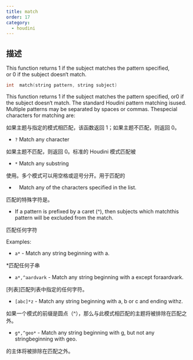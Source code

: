 ```yaml
---
title: match
order: 17
category:
  - houdini
---
```

    
## 描述

This function returns 1 if the subject matches the pattern specified,  
or 0 if the subject doesn‘t match.

```c
int  match(string pattern, string subject)
```

This function returns 1 if the subject matches the pattern specified, or0 if
the subject doesn‘t match. The standard Houdini pattern matching isused.
Multiple patterns may be separated by spaces or commas. Thespecial characters
for matching are:

如果主题与指定的模式相匹配，该函数返回 1；如果主题不匹配，则返回 0。

- `?` Match any character

如果主题不匹配，则返回 0。标准的 Houdini 模式匹配被

- `*` Match any substring

使用。多个模式可以用空格或逗号分开。用于匹配的

- ` ` Match any of the characters specified in the list.

匹配的特殊字符是。

- If a pattern is prefixed by a caret (^), then subjects which matchthis pattern will be excluded from the match.

匹配任何字符

Examples:

- `a*` \- Match any string beginning with a.

\*匹配任何子串

- `a*,^aardvark` \- Match any string beginning with a except foraardvark.

[列表]匹配列表中指定的任何字符。

- `[abc]*z` \- Match any string beginning with a, b or c and ending withz.

如果一个模式的前缀是圆点（^），那么与此模式相匹配的主题将被排除在匹配之外。

- `g*,^geo*` \- Match any string beginning with g, but not any stringbeginning with geo.

的主体将被排除在匹配之外。
